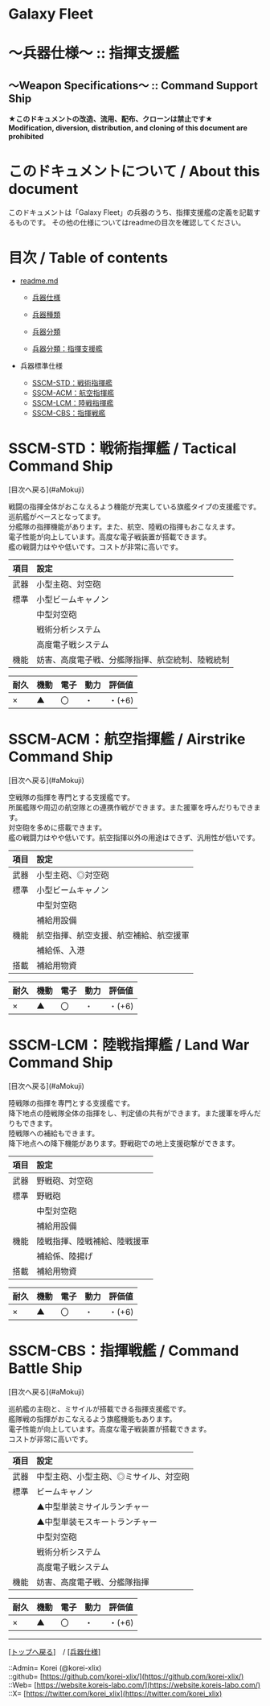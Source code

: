 # Galaxy Fleet
  
<h1>～兵器仕様～ :: 指揮支援艦</h1>  
<h2>～Weapon Specifications～ :: Command Support Ship</h2>  
  

**★このドキュメントの改造、流用、配布、クローンは禁止です★**  
    **Modification, diversion, distribution, and cloning of this document are prohibited**  
  

<h1 id="aHowto">このドキュメントについて / About this document</h1>  
このドキュメントは「Galaxy Fleet」の兵器のうち、指揮支援艦の定義を記載するものです。  
その他の仕様についてはreadmeの目次を確認してください。  
  





<h1 id="aMokuji">目次 / Table of contents</h1>  

* [readme.md](/readme.md)
  * [兵器仕様](/unit/readme.md)
  * [兵器種類](/strategypart/readme.md#aUnitKind)
  * [兵器分類](/unit/readme.md#aUnitClass)

  * [兵器分類：指揮支援艦](/unit/readme.md#aCommandSupportShip)

* 兵器標準仕様
  * [SSCM-STD：戦術指揮艦](#aTacticalCommandShip)
  * [SSCM-ACM：航空指揮艦](#aAirstrikeCommandShip)
  * [SSCM-LCM：陸戦指揮艦](#aLandWarCommandShip)
  * [SSCM-CBS：指揮戦艦](#aCommandBattleShip)
  





<h1 id="aTacticalCommandShip">SSCM-STD：戦術指揮艦 / Tactical Command Ship</h1>  
[目次へ戻る](#aMokuji)  
  

戦闘の指揮全体がおこなえるよう機能が充実している旗艦タイプの支援艦です。  
巡航艦がベースとなってます。  
分艦隊の指揮機能があります。また、航空、陸戦の指揮もおこなえます。  
電子性能が向上しています。高度な電子戦装置が搭載できます。  
艦の戦闘力はやや低いです。コストが非常に高いです。  

|項目  |設定  |
|:--|:--|
|武器  |小型主砲、対空砲  |
|標準  |小型ビームキャノン  |
|      |中型対空砲  |
|      |戦術分析システム  |
|      |高度電子戦システム  |
|機能  |妨害、高度電子戦、分艦隊指揮、航空統制、陸戦統制  |

|耐久  |機動  |電子  |動力  |評価値    |
|:--|:--|:--|:--|:--|
| ×   | ▲   | 〇   | ・   | ・(+6)   |
  





<h1 id="aAirstrikeCommandShip">SSCM-ACM：航空指揮艦 / Airstrike Command Ship</h1>  
[目次へ戻る](#aMokuji)  
  

空戦隊の指揮を専門とする支援艦です。  
所属艦隊や周辺の航空隊との連携作戦ができます。また援軍を呼んだりもできます。  
対空砲を多めに搭載できます。  
艦の戦闘力はやや低いです。航空指揮以外の用途はできず、汎用性が低いです。  

|項目  |設定  |
|:--|:--|
|武器  |小型主砲、◎対空砲  |
|標準  |小型ビームキャノン  |
|      |中型対空砲  |
|      |補給用設備  |
|機能  |航空指揮、航空支援、航空補給、航空援軍  |
|      |補給係、入港  |
|搭載  |補給用物資  |

|耐久  |機動  |電子  |動力  |評価値    |
|:--|:--|:--|:--|:--|
| ×   | ▲   | 〇   | ・   | ・(+6)   |
  





<h1 id="aLandWarCommandShip">SSCM-LCM：陸戦指揮艦 / Land War Command Ship</h1>  
[目次へ戻る](#aMokuji)  
  

陸戦隊の指揮を専門とする支援艦です。  
降下地点の陸戦隊全体の指揮をし、判定値の共有ができます。また援軍を呼んだりもできます。  
陸戦隊への補給もできます。  
降下地点への降下機能があります。野戦砲での地上支援砲撃ができます。  

|項目  |設定  |
|:--|:--|
|武器  |野戦砲、対空砲  |
|標準  |野戦砲  |
|      |中型対空砲  |
|      |補給用設備  |
|機能  |陸戦指揮、陸戦補給、陸戦援軍  |
|      |補給係、陸揚げ  |
|搭載  |補給用物資  |

|耐久  |機動  |電子  |動力  |評価値    |
|:--|:--|:--|:--|:--|
| ×   | ▲   | 〇   | ・   | ・(+6)   |
  





<h1 id="aCommandBattleShip">SSCM-CBS：指揮戦艦 / Command Battle Ship</h1>  
[目次へ戻る](#aMokuji)  
  

巡航艦の主砲と、ミサイルが搭載できる指揮支援艦です。  
艦隊戦の指揮がおこなえるよう旗艦機能もあります。  
電子性能が向上しています。高度な電子戦装置が搭載できます。  
コストが非常に高いです。  

|項目  |設定  |
|:--|:--|
|武器  |中型主砲、小型主砲、◎ミサイル、対空砲  |
|標準  |ビームキャノン  |
|      |▲中型単装ミサイルランチャー  |
|      |▲中型単装モスキートランチャー  |
|      |中型対空砲  |
|      |戦術分析システム  |
|      |高度電子戦システム  |
|機能  |妨害、高度電子戦、分艦隊指揮  |

|耐久  |機動  |電子  |動力  |評価値    |
|:--|:--|:--|:--|:--|
| ×   | ▲   | 〇   | ・   | ・(+6)   |
  





***
[[トップへ戻る]](/readme.md)　/
[[兵器仕様]](/unit/readme.md)  
  
::Admin= Korei (@korei-xlix)  
::github= [https://github.com/korei-xlix/](https://github.com/korei-xlix/)  
::Web= [https://website.koreis-labo.com/](https://website.koreis-labo.com/)  
::X= [https://twitter.com/korei_xlix](https://twitter.com/korei_xlix)  
